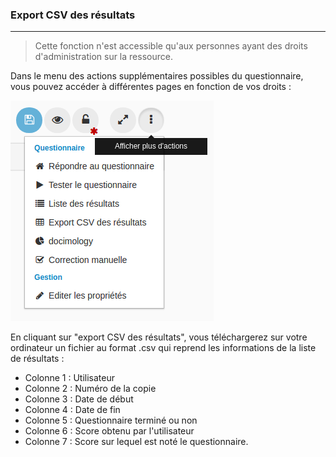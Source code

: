### Export CSV des résultats

---

> Cette fonction n'est accessible qu'aux personnes ayant des droits d'administration sur la ressource.

Dans le menu des actions supplémentaires possibles du questionnaire, vous pouvez accéder à différentes pages en fonction de vos droits :

![](images/quiz-fig45.png)


En cliquant sur "export CSV des résultats", vous téléchargerez sur votre ordinateur un fichier au format .csv qui reprend les informations de la liste de résultats :

* Colonne 1 : Utilisateur
* Colonne 2 : Numéro de la copie
* Colonne 3 : Date de début 
* Colonne 4 : Date de fin
* Colonne 5 : Questionnaire terminé ou non
* Colonne 6 : Score obtenu par l'utilisateur
* Colonne 7 : Score sur lequel est noté le questionnaire.



